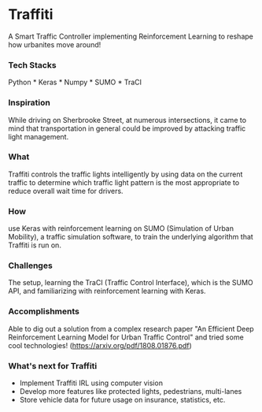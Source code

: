 # Traffiti
A Smart Traffic Controller implementing Reinforcement Learning to reshape how urbanites move around!

### Tech Stacks <br />
Python * Keras * Numpy * SUMO * TraCI

### Inspiration <br />
While driving on Sherbrooke Street, at numerous intersections, it came to mind that transportation in general could be improved by attacking traffic light management.

### What <br />
Traffiti controls the traffic lights intelligently by using data on the current traffic to determine which traffic light pattern is the most appropriate to reduce overall wait time for drivers.

### How <br />
use Keras with reinforcement learning on SUMO (Simulation of Urban Mobility), a traffic simulation software, to train the underlying algorithm that Traffiti is run on.

### Challenges <br />
The setup, learning the TraCI (Traffic Control Interface), which is the SUMO API, and familiarizing with reinforcement learning with Keras.

### Accomplishments <br />
Able to dig out a solution from a complex research paper "An Efficient Deep Reinforcement Learning Model for Urban Traffic Control" and tried some cool technologies! (https://arxiv.org/pdf/1808.01876.pdf)

### What's next for Traffiti <br />
- Implement Traffiti IRL using computer vision
- Develop more features like protected lights, pedestrians, multi-lanes
- Store vehicle data for future usage on insurance, statistics, etc.
